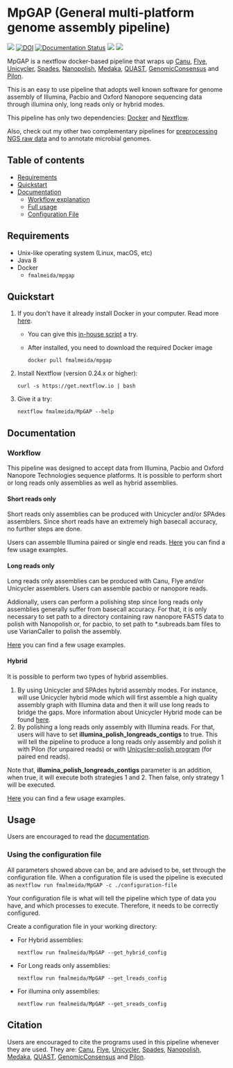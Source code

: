 # MpGAP (General multi-platform genome assembly pipeline)

![](https://travis-ci.com/fmalmeida/MpGAP.svg?branch=master) [![DOI](https://zenodo.org/badge/200904121.svg)](https://zenodo.org/badge/latestdoi/200904121) [![Documentation Status](https://readthedocs.org/projects/mpgap/badge/?version=latest)](https://mpgap.readthedocs.io/en/latest/?badge=latest) ![](https://img.shields.io/docker/cloud/build/fmalmeida/mpgap) ![](https://img.shields.io/badge/Nextflow-v20.01-yellowgreen)



MpGAP is a nextflow docker-based pipeline that wraps up [Canu](https://github.com/marbl/canu), [Flye](https://github.com/fenderglass/Flye), [Unicycler](https://github.com/rrwick/Unicycler), [Spades](https://github.com/ablab/spades), [Nanopolish](https://github.com/jts/nanopolish), [Medaka](https://github.com/nanoporetech/medaka), [QUAST](https://github.com/ablab/quast), [GenomicConsensus](https://github.com/PacificBiosciences/GenomicConsensus) and [Pilon](https://github.com/broadinstitute/pilon).

This is an easy to use pipeline that adopts well known software for genome assembly of Illumina, Pacbio and Oxford Nanopore sequencing data through illumina only, long reads only or hybrid modes.

This pipeline has only two dependencies: [Docker](https://www.docker.com) and [Nextflow](https://github.com/nextflow-io/nextflow).

Also, check out my other two complementary pipelines for [preprocessing NGS raw data](https://github.com/fmalmeida/NGS-preprocess) and to annotate microbial genomes.

## Table of contents

* [Requirements](https://github.com/fmalmeida/MpGAP#requirements)
* [Quickstart](https://github.com/fmalmeida/MpGAP#quickstart)
* [Documentation](https://github.com/fmalmeida/MpGAP#documentation)
  * [Workflow explanation](https://github.com/fmalmeida/MpGAP#workflow)
  * [Full usage](https://github.com/fmalmeida/MpGAP#usage)
  * [Configuration File](https://github.com/fmalmeida/MpGAP#using-the-configuration-file)

## Requirements

* Unix-like operating system (Linux, macOS, etc)
* Java 8
* Docker
  * `fmalmeida/mpgap`

## Quickstart

1. If you don't have it already install Docker in your computer. Read more [here](https://docs.docker.com/).
    * You can give this [in-house script](https://github.com/fmalmeida/bioinfo/blob/master/dockerfiles/docker_install.sh) a try.
    * After installed, you need to download the required Docker image

          docker pull fmalmeida/mpgap

2. Install Nextflow (version 0.24.x or higher):

       curl -s https://get.nextflow.io | bash

3. Give it a try:

       nextflow fmalmeida/MpGAP --help

## Documentation

### Workflow

This pipeline was designed to accept data from Illumina, Pacbio and Oxford Nanopore Technologies sequence platforms. It is possible to perform short or long reads only assemblies as well as hybrid assemblies.

#### Short reads only

Short reads only assemblies can be produced with Unicycler and/or SPAdes assemblers. Since short reads have an extremely high basecall accuracy, no further steps are done.

Users can assemble Illumina paired or single end reads. [Here](https://mpgap.readthedocs.io/en/latest/examples.html#examples) you can find a few usage examples.

#### Long reads only

Long reads only assemblies can be produced with Canu, Flye and/or Unicycler assemblers. Users can assemble pacbio or nanopore reads.

Addionally, users can perform a polishing step since long reads only assemblies generally suffer from basecall accuracy. For that, it is only necessary to set path to a directory containing raw nanopore FAST5 data to polish with Nanopolish or, for pacbio, to set path to \*.subreads.bam files to use VarianCaller to polish the assembly.

[Here](https://mpgap.readthedocs.io/en/latest/examples.html#examples) you can find a few usage examples.

#### Hybrid

It is possible to perform two types of hybrid assemblies.

1. By using Unicycler and SPAdes hybrid assembly modes. For instance, will use Unicycler hybrid mode which will first assemble a high quality assembly graph with Illumina data and then it will use long reads to bridge the gaps. More information about Unicycler Hybrid mode can be found [here](https://github.com/rrwick/Unicycler#method-hybrid-assembly).
2. By polishing a long reads only assembly with Illumina reads. For that, users will have to set **illumina_polish_longreads_contigs** to true. This will tell the pipeline to produce a long reads only assembly and polish it with Pilon (for unpaired reads) or with [Unicycler-polish program](https://github.com/rrwick/Unicycler/blob/master/docs/unicycler-polish.md) (for paired end reads).

Note that, **illumina_polish_longreads_contigs** parameter is an addition, when true, it will execute both strategies 1 and 2. Then false, only strategy 1 will be executed.

[Here](https://mpgap.readthedocs.io/en/latest/examples.html#examples) you can find a few usage examples.

## Usage

Users are encouraged to read the [documentation](https://mpgap.readthedocs.io/en/latest/index.html).

### Using the configuration file

All parameters showed above can be, and are advised to be, set through the configuration file. When a configuration file is used the pipeline is executed as `nextflow run fmalmeida/MpGAP -c ./configuration-file`

Your configuration file is what will tell the pipeline which type of data you have, and which processes to execute. Therefore, it needs to be correctly configured.

Create a configuration file in your working directory:

* For Hybrid assemblies:

      nextflow run fmalmeida/MpGAP --get_hybrid_config

* For Long reads only assemblies:

      nextflow run fmalmeida/MpGAP --get_lreads_config

* For illumina only assemblies:

      nextflow run fmalmeida/MpGAP --get_sreads_config

## Citation

Users are encouraged to cite the programs used in this pipeline whenever they are used. They are: [Canu](https://github.com/marbl/canu), [Flye](https://github.com/fenderglass/Flye), [Unicycler](https://github.com/rrwick/Unicycler), [Spades](https://github.com/ablab/spades), [Nanopolish](https://github.com/jts/nanopolish), [Medaka](https://github.com/nanoporetech/medaka), [QUAST](https://github.com/ablab/quast), [GenomicConsensus](https://github.com/PacificBiosciences/GenomicConsensus) and [Pilon](https://github.com/broadinstitute/pilon).
